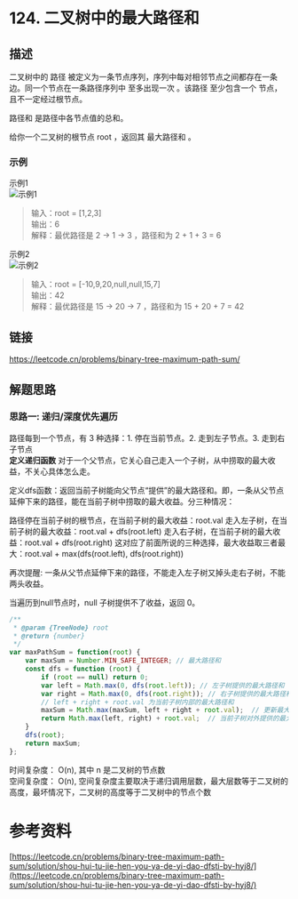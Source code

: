 # 124. 二叉树中的最大路径和
## 描述
二叉树中的 路径 被定义为一条节点序列，序列中每对相邻节点之间都存在一条边。同一个节点在一条路径序列中 至多出现一次 。该路径 至少包含一个 节点，且不一定经过根节点。

路径和 是路径中各节点值的总和。

给你一个二叉树的根节点 root ，返回其 最大路径和 。           

### 示例
示例1   
![示例1](https://img-blog.csdnimg.cn/e11592d0a9bd43f489d21854200adc4d.png)
> 输入：root = [1,2,3]           
> 输出：6     
> 解释：最优路径是 2 -> 1 -> 3 ，路径和为 2 + 1 + 3 = 6             

示例2  
![示例2](https://img-blog.csdnimg.cn/0825fcdeb6d4443ba4681da3b58ab362.png)      
> 输入：root = [-10,9,20,null,null,15,7]  
> 输出：42  
> 解释：最优路径是 15 -> 20 -> 7 ，路径和为 15 + 20 + 7 = 42      

    
 
## 链接
https://leetcode.cn/problems/binary-tree-maximum-path-sum/                 

## 解题思路   
### 思路一: 递归/深度优先遍历             
路径每到一个节点，有 3 种选择：1. 停在当前节点。2. 走到左子节点。3. 走到右子节点  
**定义递归函数**
对于一个父节点，它关心自己走入一个子树，从中捞取的最大收益，不关心具体怎么走。

定义dfs函数：返回当前子树能向父节点“提供”的最大路径和。即，一条从父节点延伸下来的路径，能在当前子树中捞取的最大收益。分三种情况：

路径停在当前子树的根节点，在当前子树的最大收益：root.val
走入左子树，在当前子树的最大收益：root.val + dfs(root.left)
走入右子树，在当前子树的最大收益：root.val + dfs(root.right)
这对应了前面所说的三种选择，最大收益取三者最大：root.val + max(dfs(root.left), dfs(root.right))

再次提醒: 一条从父节点延伸下来的路径，不能走入左子树又掉头走右子树，不能两头收益。

当遍历到null节点时，null 子树提供不了收益，返回 0。

 

```javascript
/**
 * @param {TreeNode} root
 * @return {number}
 */
var maxPathSum = function(root) {
    var maxSum = Number.MIN_SAFE_INTEGER; // 最大路径和
    const dfs = function (root) {
        if (root == null) return 0;
        var left = Math.max(0, dfs(root.left)); // 左子树提供的最大路径和
        var right = Math.max(0, dfs(root.right)); // 右子树提供的最大路径和
        // left + right + root.val 为当前子树内部的最大路径和 
        maxSum = Math.max(maxSum, left + right + root.val);  // 更新最大路径和
        return Math.max(left, right) + root.val;  // 当前子树对外提供的最大和
    }
    dfs(root);
    return maxSum;
};
```
时间复杂度： O(n), 其中 n 是二叉树的节点数     
空间复杂度： O(n), 空间复杂度主要取决于递归调用层数，最大层数等于二叉树的高度，最坏情况下，二叉树的高度等于二叉树中的节点个数    


# 参考资料  
[https://leetcode.cn/problems/binary-tree-maximum-path-sum/solution/shou-hui-tu-jie-hen-you-ya-de-yi-dao-dfsti-by-hyj8/](https://leetcode.cn/problems/binary-tree-maximum-path-sum/solution/shou-hui-tu-jie-hen-you-ya-de-yi-dao-dfsti-by-hyj8/)  
